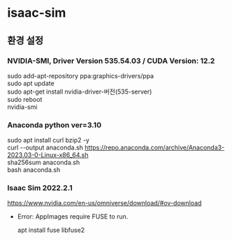 # isaac-sim

## 환경 설정

### NVIDIA-SMI, Driver Version 535.54.03 / CUDA Version: 12.2

  sudo add-apt-repository ppa:graphics-drivers/ppa  
  sudo apt update  
  sudo apt-get install nvidia-driver-버전(535-server)  
  sudo reboot  
  nvidia-smi  

### Anaconda python ver=3.10
 
  sudo apt install curl bzip2 -y  
  curl --output anaconda.sh https://repo.anaconda.com/archive/Anaconda3-2023.03-0-Linux-x86_64.sh  
  sha256sum anaconda.sh  
  bash anaconda.sh  

### Isaac Sim 2022.2.1
<https://www.nvidia.com/en-us/omniverse/download/#ov-download>

- Error: AppImages require FUSE to run.

  apt install fuse libfuse2


